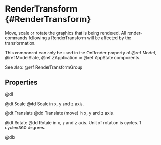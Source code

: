 # RenderTransform {#RenderTransform}

Move, scale or rotate the graphics that is being rendered. All render-commands following a RenderTransform will be affected by the transformation.

This component can only be used in the OnRender property of @ref Model, @ref ModelState, @ref ZApplication or @ref AppState components.

See also: @ref RenderTransformGroup

## Properties

@dl

@dt Scale
@dd Scale in x, y and z axis.

@dt Translate
@dd Translate (move) in x, y and z axis.

@dt Rotate
@dd Rotate in x, y and z axis. Unit of rotation is cycles. 1 cycle=360 degrees.

@dlx
